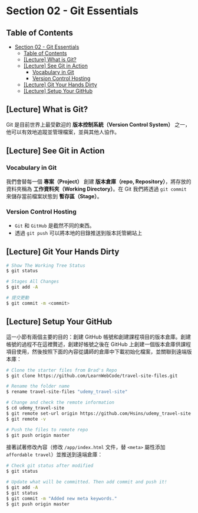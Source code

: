 # Section 02 - Git Essentials

## Table of Contents

- [Section 02 - Git Essentials](#section-02---git-essentials)
  - [Table of Contents](#table-of-contents)
  - [[Lecture] What is Git?](#lecture-what-is-git)
  - [[Lecture] See Git in Action](#lecture-see-git-in-action)
    - [Vocabulary in Git](#vocabulary-in-git)
    - [Version Control Hosting](#version-control-hosting)
  - [[Lecture] Git Your Hands Dirty](#lecture-git-your-hands-dirty)
  - [[Lecture] Setup Your GitHub](#lecture-setup-your-github)

## [Lecture] What is Git?

Git 是目前世界上最受歡迎的 **版本控制系統（Version Control System）** 之一，他可以有效地追蹤並管理檔案，並與其他人協作。

## [Lecture] See Git in Action

### Vocabulary in Git

我們會替每一個 **專案（Project）** 創建 **版本倉庫（repo, Repository）**，將存放的資料夾稱為 **工作資料夾（Working Directory）**。在 Git 我們將透過 `git commit` 來儲存當前檔案狀態到 **暫存區（Stage）**。

### Version Control Hosting

- `Git` 和 `GitHub` 是截然不同的東西。
- 透過 `git push` 可以將本地的目錄推送到版本託管網站上

## [Lecture] Git Your Hands Dirty

```bash
# Show The Working Tree Status
$ git status

# Stages All Changes
$ git add -A

# 提交更動
$ git commit -m <commit>
```

## [Lecture] Setup Your GitHub

這一小節有兩個主要的目的：創建 GitHub 帳號和創建課程項目的版本倉庫。創建帳號的過程不在這裡贅述，創建好帳號之後在 GitHub 上創建一個版本倉庫供課程項目使用，然後按照下面的內容從講師的倉庫中下載初始化檔案，並關聯到遠端版本庫：

```bash
# Clone the starter files from Brad's Repo
$ git clone https://github.com/LearnWebCode/travel-site-files.git

# Rename the folder name
$ rename travel-site-files "udemy_travel-site"

# Change and check the remote information
$ cd udemy_travel-site
$ git remote set-url origin https://github.com/Hsins/udemy_travel-site.git
$ git remote -v

# Push the files to remote repo
$ git push origin master
```

接著試著修改內容（修改 `/app/index.html` 文件，替 `<meta>` 屬性添加 `affordable travel`）並推送到遠端倉庫： 

```bash
# Check git status after modified
$ git status

# Update what will be committed. Then add commit and push it!
$ git add -A
$ git status
$ git commit -m "Added new meta keywords."
$ git push origin master
```
